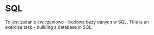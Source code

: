 # SQL
To jest zadanie ćwiczeniowe - budowa bazy danych w SQL.
This is an exercise task - building a database in SQL.

